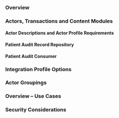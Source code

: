 ### Overview

### Actors, Transactions and Content Modules

#### Actor Descriptions and Actor Profile Requirements

#### Patient Audit Record Repository

#### Patient Audit Consumer

### Integration Profile Options

### Actor Groupings

### Overview – Use Cases

### Security Considerations
